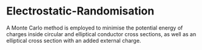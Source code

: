 # Electrostatic-Randomisation
A Monte Carlo method is employed to minimise the potential energy of charges inside circular and elliptical conductor cross sections, as well as an elliptical cross section with an added external charge.
